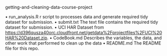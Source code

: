getting-and-cleaning-data-course-project
 
• run_analysis.R 
        r script to processes data and generate required tidy dataset for submission. 
• submit.txt 
        The text file contains the required tidy dataset for submission. 
• UCI HAR Dataset from 
        https://d396qusza40orc.cloudfront.net/getdata%2Fprojectfiles%2FUCI%20HAR%20Dataset.zip. 
• CodeBook.md 
        Describes the variables, the data, and other work that performed to clean up the data
• README.md 
        The README file for this repo. 
